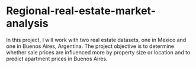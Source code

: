 # Regional-real-estate-market-analysis
In this project, I will work with two real estate datasets, one in Mexico and one in Buenos Aires, Argentina.  The project objective is to determine whether sale prices are influenced more by property size or location and to predict apartment prices in Buenos Aires. 
